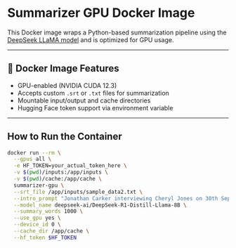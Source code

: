 # Summarizer GPU Docker Image

This Docker image wraps a Python-based summarization pipeline using the [DeepSeek LLaMA model](https://huggingface.co/deepseek-ai/DeepSeek-R1-Distill-Llama-8B) and is optimized for GPU usage.

---

## 🐳 Docker Image Features

-  GPU-enabled (NVIDIA CUDA 12.3)
-  Accepts custom `.srt` or `.txt` files for summarization
-  Mountable input/output and cache directories
-  Hugging Face token support via environment variable

---

##  How to Run the Container

```bash
docker run --rm \
  --gpus all \
  -e HF_TOKEN=your_actual_token_here \
  -v $(pwd)/inputs:/app/inputs \
  -v $(pwd)/cache:/app/cache \
  summarizer-gpu \
  --srt_file /app/inputs/sample_data2.txt \
  --intro_prompt "Jonathan Carker interviewing Cheryl Jones on 30th September at Grand Union's magnificent Bothy." \
  --model_name deepseek-ai/DeepSeek-R1-Distill-Llama-8B \
  --summary_words 1000 \
  --use_gpu yes \
  --device_id 0 \
  --cache_dir /app/cache \
  --hf_token $HF_TOKEN

